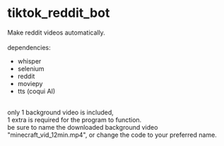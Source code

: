 # tiktok_reddit_bot
Make reddit videos automatically.
<br />
<br />
dependencies:
- whisper
- selenium
- reddit
- moviepy
- tts (coqui AI)
<br />
only 1 background video is included,
<br />
1 extra is required for the program to function.
<br />
be sure to name the downloaded background video "minecraft_vid_12min.mp4", or change the code to your preferred name.
